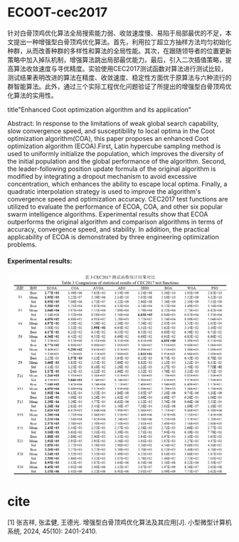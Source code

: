 # ECOOT-cec2017
针对白骨顶鸡优化算法全局搜索能力弱、收敛速度慢、易陷于局部最优的不足，本文提出一种增强型白骨顶鸡优化算法。首先，利用拉丁超立方抽样方法均匀初始化种群，从而改善种群的多样性和算法的全局性能。其次，在跟随领导者的位置更新策略中加入掉队机制，增强算法跳出局部最优能力。最后，引入二次插值策略，提高算法收敛速度与寻优精度。实验使用CEC2017测试函数对算法进行测试比较，测试结果表明改进的算法在精度、收敛速度、稳定性方面优于原算法与六种流行的群智能算法。此外，通过三个实际工程优化问题验证了所提出的增强型白骨顶鸡优化算法的实用性。

title"Enhanced Coot optimization algorithm and its application"

Abstract: In response to the limitations of weak global search capability, slow convergence speed, and susceptibility to local optima in the Coot optimization algorithm(COA), this paper proposes an enhanced Coot optimization algorithm (ECOA).First, Latin hypercube sampling method is used to uniformly initialize the population, which improves the diversity of the initial population and the global performance of the algorithm. Second, the leader-following position update formula of the original algorithm is modified by integrating a dropout mechanism to avoid excessive concentration, which enhances the ability to escape local optima. Finally, a quadratic interpolation strategy is used to improve the algorithm's convergence speed and optimization accuracy. CEC2017 test functions are utilized to evaluate the performance of ECOA, COA, and other six popular swarm intelligence algorithms. Experimental results show that ECOA outperforms the original algorithm and comparison algorithms in terms of accuracy, convergence speed, and stability. In addition, the practical applicability of ECOA is demonstrated by three engineering optimization problems.

#### Experimental results:

![Comparison of statistical results of CEC2017 test functions](https://github.com/ZHANG-JiXiang/ECOOT-cec2017/blob/main/Comparison%20of%20statistical%20results%20of%20CEC2017%20test%20functions.png)

# cite
[1]	张吉祥, 张孟健, 王德光. 增强型白骨顶鸡优化算法及其应用[J]. 小型微型计算机系统, 2024, 45(10): 2401-2410. 
